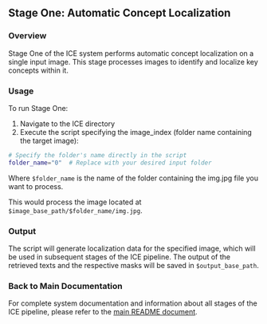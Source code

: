 ## **Stage One**: Automatic Concept Localization 

### Overview

Stage One of the ICE system performs automatic concept localization on a single input image. This stage processes images to identify and localize key concepts within it.

### Usage

To run Stage One:

1. Navigate to the ICE directory
2. Execute the script specifying the image_index (folder name containing the target image):

```bash
# Specify the folder's name directly in the script
folder_name="0"  # Replace with your desired input folder
```

Where `$folder_name` is the name of the folder containing the img.jpg file you want to process.

This would process the image located at `$image_base_path/$folder_name/img.jpg`.

### Output
The script will generate localization data for the specified image, which will be used in subsequent stages of the ICE pipeline. The output of the retrieved texts and the respective masks will be saved in `$output_base_path`.

### Back to Main Documentation
For complete system documentation and information about all stages of the ICE pipeline, please refer to the [main README document](../README.md).

